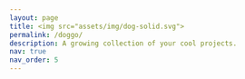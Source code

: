 ```yaml
---
layout: page
title: <img src="assets/img/dog-solid.svg">
permalink: /doggo/
description: A growing collection of your cool projects.
nav: true
nav_order: 5
---
```

